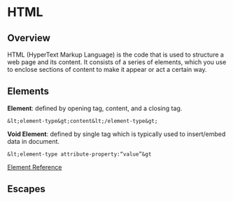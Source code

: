 # HTML

## Overview

HTML (HyperText Markup Language) is the code that is used to structure a web page and its content. It consists of a series of elements, which you use to enclose sections of content to make it appear or act a certain way.

## Elements

**Element**: defined by opening tag, content, and a
closing tag.

`&lt;element-type&gt;content&lt;/element-type&gt;`

**Void Element**: defined by single tag which is typically used to insert/embed data in document.

`&lt;element-type attribute-property:“value”&gt`

[Element Reference](https://developer.mozilla.org/en-US/docs/Web/HTML/Attributes#attribute_list)

## Escapes

